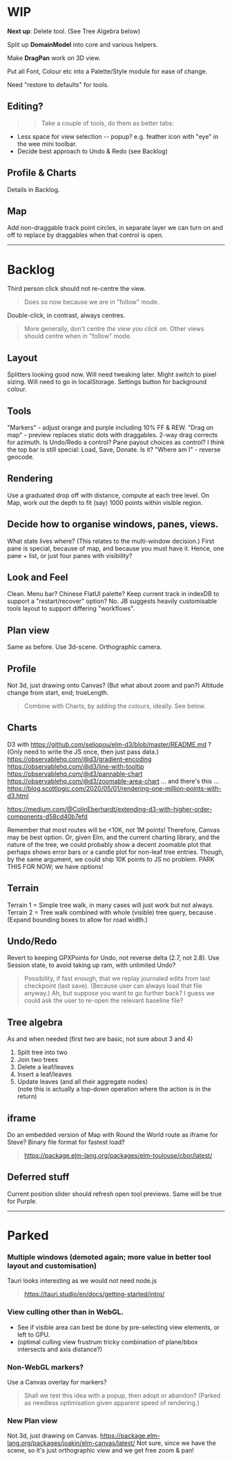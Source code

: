 

# WIP

**Next up**: Delete tool. (See Tree Algebra below)

Split up **DomainModel** into core and various helpers.

Make **DragPan** work on 3D view.

Put all Font, Colour etc into a Palette/Style module for ease of change.

Need "restore to defaults" for tools.

## Editing?
>> Take a couple of tools, do them as better tabs:
 - Less space for view selection -- popup? e.g. feather icon with "eye" in the wee mini toolbar.
 - Decide best approach to Undo & Redo (see Backlog)

## Profile & Charts
Details in Backlog.

## Map
Add non-draggable track point circles, in separate layer we can turn on and off
to replace by draggables when that control is open.

---

# Backlog

Third person click should not re-centre the view.
> Does so now because we are in "follow" mode.

Double-click, in contrast, always centres.
> More generally, don't centre _the view you click on_.
> Other views should centre when in "follow" mode.

## Layout

Splitters looking good now.
Will need tweaking later.
Might switch to pixel sizing.
Will need to go in localStorage.
Settings button for background colour.

## Tools

"Markers" - adjust orange and purple including 10% FF & REW.
"Drag on map" - preview replaces static dots with draggables.
2-way drag corrects for azimuth.
Is Undo/Redo a control?
Pane payout choices as control?
I think the top bar is still special: Load, Save, Donate. Is it?
"Where am I" - reverse geocode.

## Rendering
Use a graduated drop off with distance, compute at each tree level.
On Map, work out the depth to fit (say) 1000 points within visible region.

## Decide how to organise windows, panes, views.
What state lives where? (This relates to the multi-window decision.)
First pane is special, because of map, and because you must have it.
Hence, one pane + list, or just four panes with visibility?

## Look and Feel
Clean.
Menu bar?
Chinese FlatUI palette?
Keep current track in indexDB to support a "restart/recover" option? No.
JB suggests heavily customisable tools layout to support differing "workflows".

## Plan view
Same as before. Use 3d-scene. Orthographic camera.

## Profile
Not 3d, just drawing onto Canvas?
(But what about zoom and pan?)
Altitude change from start, end; trueLength.
> Combine with Charts, by adding the colours, ideally. See below.

## Charts
D3 with https://github.com/seliopou/elm-d3/blob/master/README.md ?
(Only need to write the JS once, then just pass data.)
https://observablehq.com/@d3/gradient-encoding
https://observablehq.com/@d3/line-with-tooltip
https://observablehq.com/@d3/pannable-chart
https://observablehq.com/@d3/zoomable-area-chart
... and there's this ... https://blog.scottlogic.com/2020/05/01/rendering-one-million-points-with-d3.html

https://medium.com/@ColinEberhardt/extending-d3-with-higher-order-components-d58cd40b7efd

Remember that most routes will be <10K, not 1M points!
Therefore, Canvas may be best option.
Or, given Elm, and the current charting library, and the nature of the tree, we could probably
show a decent zoomable plot that perhaps shows error bars or a candle plot for non-leaf tree entries.
Though, by the same argument, we could ship 10K points to JS no problem.
PARK THIS FOR NOW; we have options!

## Terrain
Terrain 1 = Simple tree walk, in many cases will just work but not always.
Terrain 2 = Tree walk combined with whole (visible) tree query, because <loops>.
(Expand bounding boxes to allow for road width.)

## Undo/Redo
Revert to keeping GPXPoints for Undo, not reverse delta (2.7, not 2.8).
Use Session state, to avoid taking up ram, with unlimited Undo?
> Possibility, if fast enough, that we replay journaled edits from last checkpoint (last save).
> (Because user can always load that file anyway.) Ah, but suppose you want to go further back?
> I guess we could ask the user to re-open the relevant baseline file?

## Tree algebra
As and when needed (first two are basic, not sure about 3 and 4)
1. Split tree into two
2. Join two trees 
3. Delete a leaf/leaves 
4. Insert a leaf/leaves
5. Update leaves (and all their aggregate nodes)   
  (note this is actually a top-down operation where the action is in the return)

## iframe
Do an embedded version of Map with Round the World route as iframe for Steve?
Binary file format for fastest load?
> https://package.elm-lang.org/packages/elm-toulouse/cbor/latest/

## Deferred stuff
Current position slider should refresh open tool previews.
Same will be true for Purple.


---

# Parked

### Multiple windows (demoted again; more value in better tool layout and customisation)
Tauri looks interesting as we would not need node.js
> https://tauri.studio/en/docs/getting-started/intro/

### View culling other than in WebGL.
- See if visible area can best be done by pre-selecting view elements, or left to GPU.
- (optimal culling view frustrum tricky combination of plane/bbox intersects and axis distance?)

### Non-WebGL markers?
Use a Canvas overlay for markers?
> Shall we test this idea with a popup, then adopt or abandon?
(Parked as needless optimisation given apparent speed of rendering.)

### New Plan view
Not 3d, just drawing on Canvas.
https://package.elm-lang.org/packages/joakin/elm-canvas/latest/
Not sure, since we have the scene, so it's just orthographic view and we get free zoom & pan!

